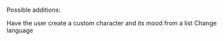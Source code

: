 Possible additions:

Have the user create a custom character and its mood from a list
Change language
